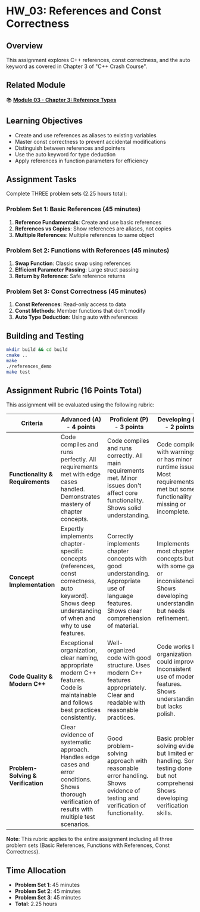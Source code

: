 # HW_03: References and Const Correctness

## Overview
This assignment explores C++ references, const correctness, and the auto keyword as covered in Chapter 3 of "C++ Crash Course".

## Related Module
📚 **[Module 03 - Chapter 3: Reference Types](../)**

## Learning Objectives
- Create and use references as aliases to existing variables
- Master const correctness to prevent accidental modifications
- Distinguish between references and pointers
- Use the auto keyword for type deduction
- Apply references in function parameters for efficiency

## Assignment Tasks
Complete THREE problem sets (2.25 hours total):

### Problem Set 1: Basic References (45 minutes)
1. **Reference Fundamentals**: Create and use basic references
2. **References vs Copies**: Show references are aliases, not copies
3. **Multiple References**: Multiple references to same object

### Problem Set 2: Functions with References (45 minutes)
1. **Swap Function**: Classic swap using references
2. **Efficient Parameter Passing**: Large struct passing
3. **Return by Reference**: Safe reference returns

### Problem Set 3: Const Correctness (45 minutes)
1. **Const References**: Read-only access to data
2. **Const Methods**: Member functions that don't modify
3. **Auto Type Deduction**: Using auto with references

## Building and Testing
```bash
mkdir build && cd build
cmake ..
make
./references_demo
make test
```

## Assignment Rubric (16 Points Total)

This assignment will be evaluated using the following rubric:

| Criteria | Advanced (A) - 4 points | Proficient (P) - 3 points | Developing (D) - 2 points | Incomplete (I) - 1 point |
|----------|-------------------------|---------------------------|--------------------------|-------------------------|
| **Functionality & Requirements** | Code compiles and runs perfectly. All requirements met with edge cases handled. Demonstrates mastery of chapter concepts. | Code compiles and runs correctly. All main requirements met. Minor issues don't affect core functionality. Shows solid understanding. | Code compiles with warnings or has minor runtime issues. Most requirements met but some functionality missing or incomplete. | Code doesn't compile or has major functionality problems. Key requirements not met. Limited understanding evident. |
| **Concept Implementation** | Expertly implements chapter-specific concepts (references, const correctness, auto keyword). Shows deep understanding of when and why to use features. | Correctly implements chapter concepts with good understanding. Appropriate use of language features. Shows clear comprehension of material. | Implements most chapter concepts but with some gaps or inconsistencies. Shows developing understanding but needs refinement. | Limited or incorrect implementation of chapter concepts. Doesn't demonstrate understanding of core material. |
| **Code Quality & Modern C++** | Exceptional organization, clear naming, appropriate modern C++ features. Code is maintainable and follows best practices consistently. | Well-organized code with good structure. Uses modern C++ features appropriately. Clear and readable with reasonable practices. | Code works but organization could improve. Inconsistent use of modern features. Shows understanding but lacks polish. | Poor organization, minimal use of modern C++ features. Difficult to read and understand. Basic functionality only. |
| **Problem-Solving & Verification** | Clear evidence of systematic approach. Handles edge cases and error conditions. Shows thorough verification of results with multiple test scenarios. | Good problem-solving approach with reasonable error handling. Shows evidence of testing and verification of functionality. | Basic problem-solving evident but limited error handling. Some testing done but not comprehensive. Shows developing verification skills. | Little evidence of systematic approach. Minimal error handling or testing. No clear verification strategy demonstrated. |

**Note**: This rubric applies to the entire assignment including all three problem sets (Basic References, Functions with References, Const Correctness).

## Time Allocation
- **Problem Set 1**: 45 minutes
- **Problem Set 2**: 45 minutes  
- **Problem Set 3**: 45 minutes
- **Total**: 2.25 hours
